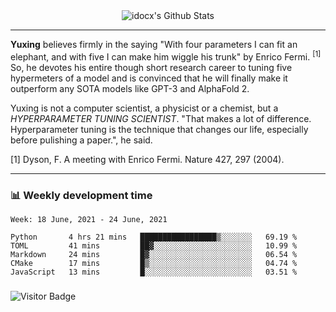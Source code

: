 <div align="center">
    <img align="center" src="https://github-readme-stats.vercel.app/api?username=idocx&show_icons=true&count_private=true&hide_border=true" alt="idocx's Github Stats"></img>
</div>

---

**Yuxing** believes firmly in the saying "With four parameters I can fit an elephant, and with five I can make him wiggle his trunk" by Enrico Fermi. <sup>[1]</sup> So, he devotes his entire though short research career to tuning five hypermeters of a model and is convinced that he will finally make it outperform any SOTA models like GPT-3 and AlphaFold 2.

Yuxing is not a computer scientist, a physicist or a chemist, but a *HYPERPARAMETER TUNING SCIENTIST*. "That makes a lot of difference. Hyperparameter tuning is the technique that changes our life, especially before pulishing a paper.", he said.

[1] Dyson, F. A meeting with Enrico Fermi. Nature 427, 297 (2004).


---

### 📊 Weekly development time
<!--START_SECTION:waka-->
```text
Week: 18 June, 2021 - 24 June, 2021

Python       4 hrs 21 mins   █████████████████▒░░░░░░░   69.19 % 
TOML         41 mins         ██▓░░░░░░░░░░░░░░░░░░░░░░   10.99 % 
Markdown     24 mins         █▓░░░░░░░░░░░░░░░░░░░░░░░   06.54 % 
CMake        17 mins         █▒░░░░░░░░░░░░░░░░░░░░░░░   04.74 % 
JavaScript   13 mins         █░░░░░░░░░░░░░░░░░░░░░░░░   03.51 % 
```
<!--END_SECTION:waka-->

### 

![Visitor Badge](https://visitor-badge.laobi.icu/badge?page_id=idocx.idocx)